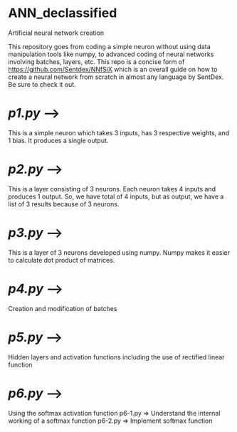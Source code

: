 # ANN_declassified
Artificial neural network creation

This repository goes from coding a simple neuron without using data manipulation tools like numpy, to advanced coding of neural networks involving batches, layers, etc. This repo is a concise form of https://github.com/Sentdex/NNfSiX which is an overall guide on how to create a neural network from scratch in almost any language by SentDex. Be sure to check it out.

# _p1.py_ -->
This is a simple neuron which takes 3 inputs, has 3 respective weights, and 1 bias. It produces a single output.

# _p2.py_ -->
This is a layer consisting of 3 neurons. Each neuron takes 4 inputs and produces 1 output. So, we have total of 4 inputs, but as output, we have a list of 3 results because of 3 neurons.

# _p3.py_ -->
This is a layer of 3 neurons developed using numpy. Numpy makes it easier to calculate dot product of matrices.

# _p4.py_ -->
Creation and modification of batches

# _p5.py_ -->
Hidden layers and activation functions including the use of rectified linear function

# _p6.py_ -->
Using the softmax activation function
p6-1.py => Understand the internal working of a softmax function
p6-2.py => Implement softmax function